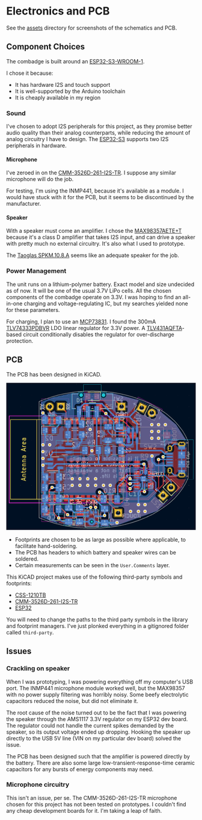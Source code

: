 # Electronics and PCB

See the [assets](assets) directory for screenshots of the schematics and PCB.

## Component Choices

The combadge is built around an [ESP32-S3-WROOM-1](https://www.espressif.com/en/support/download/documents/modules?keys=&field_type_tid%5B%5D=838).

I chose it because:

- It has hardware I2S and touch support
- It is well-supported by the Arduino toolchain
- It is cheaply available in my region

### Sound

I've chosen to adopt I2S peripherals for this project, as they promise better audio quality than their analog counterparts, while reducing the amount of analog circuitry I have to design.
The [ESP32-S3](https://docs.espressif.com/projects/esp-idf/en/v4.2.3/esp32/api-reference/peripherals/i2s.html) supports two I2S peripherals in hardware.

#### Microphone

I've zeroed in on the [CMM-3526D-261-I2S-TR](https://www.cuidevices.com/product/audio/microphones/mems-microphones/cmm-3526d-261-i2s-tr).
I suppose any similar microphone will do the job.

For testing, I'm using the INMP441, because it's available as a module. I would have stuck with it for the PCB, but it seems to be discontinued by the manufacturer.

#### Speaker

With a speaker must come an amplifier. I chose the [MAX98357AETE+T](https://www.analog.com/en/products/max98357a.html#product-overview) because it's a class D amplifier that takes I2S input, and can drive a speaker with pretty much no external circuitry.
It's also what I used to prototype.

The [Taoglas SPKM.10.8.A](https://www.taoglas.com/product/10-mm-round-miniature-speaker-500mw/) seems like an adequate speaker for the job.

### Power Management

The unit runs on a lithium-polymer battery. Exact model and size undecided as of now. It will be one of the usual 3.7V LiPo cells.
All the chosen components of the combadge operate on 3.3V. I was hoping to find an all-in-one charging and voltage-regulating IC, but my searches yielded none for these parameters.

For charging, I plan to use an [MCP73831](https://www.microchip.com/en-us/product/MCP73831).
I found the 300mA [TLV74333PDBVR](https://www.ti.com/product/TLV743P/part-details/TLV74333PDBVR) LDO linear regulator for 3.3V power.
A [TLV431AQFTA](https://www.diodes.com/assets/Datasheets/TLV431Q.pdf)-based circuit conditionally disables the regulator for over-discharge protection.

## PCB

The PCB has been designed in KiCAD.

![PCB](assets/pcb.png)

- Footprints are chosen to be as large as possible where applicable, to facilitate hand-soldering.
- The PCB has headers to which battery and speaker wires can be soldered.
- Certain measurements can be seen in the `User.Comments` layer.

This KiCAD project makes use of the following third-party symbols and footprints:

- [CSS-1210TB](https://app.ultralibrarian.com/details/711a64f8-0773-11ed-b159-0a34d6323d74/Nidec-Copal-Electronics/CSS-1210TB?uid=38990419&exports=KiCAD&open=exports)
- [CMM-3526D-261-I2S-TR](https://www.cuidevices.com/product/resource/pcbfootprint/cmm-3526d-261-i2s-tr)
- [ESP32](https://github.com/espressif/kicad-libraries)

You will need to change the paths to the third party symbols in the library and footprint managers. I've just plonked everything in a gitignored folder called `third-party`.

## Issues

### Crackling on speaker

When I was prototyping, I was powering everything off my computer's USB port. The INMP441 microphone module worked well, but the MAX98357 with no power supply filtering was horribly noisy.
Some beefy electrolytic capacitors reduced the noise, but did not eliminate it.

The root cause of the noise turned out to be the fact that I was powering the speaker through the AMS1117 3.3V regulator on my ESP32 dev board.
The regulator could not handle the current spikes demanded by the speaker, so its output voltage ended up dropping.
Hooking the speaker up directly to the USB 5V line (VIN on my particular dev board) solved the issue.

The PCB has been designed such that the amplifier is powered directly by the battery.
There are also some large low-transient-response-time ceramic capacitors for any bursts of energy components may need.

### Microphone circuitry

This isn't an issue, per se. The CMM-3526D-261-I2S-TR microphone chosen for this project has not been tested on prototypes.
I couldn't find any cheap development boards for it. I'm taking a leap of faith.
